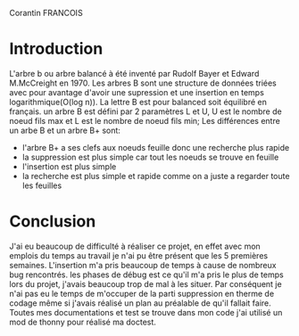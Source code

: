 Corantin FRANCOIS

# Introduction

L'arbre b ou arbre balancé à été inventé par Rudolf Bayer et Edward M.McCreight en 1970. 
Les arbres B sont une structure de données triées avec pour avantage d'avoir une supression et une insertion en temps logarithmique(O(log n)).
La lettre B est pour balanced soit équilibré en français. un arbre B est défini par 2 paramètres L et U, U est le nombre de noeud fils max et L est le nombre de noeud fils min;
Les différences entre un arbe B et un arbre B+ sont:
- l'arbre B+ a ses clefs aux noeuds feuille donc une recherche plus rapide
- la suppression est plus simple car tout les noeuds se trouve en feuille
- l'insertion est plus simple
- la recherche est plus simple et rapide comme on a juste a regarder toute les feuilles

# Conclusion

J'ai eu beaucoup de difficulté à réaliser ce projet, en effet avec mon emplois du temps au travail je n'ai pu être présent que les 5 premières semaines. 
L'insertion m'a pris beaucoup de temps à cause de nombreux bug rencontrés. les phases de débug est ce qu'il m'a pris le plus de temps lors du projet, j'avais beaucoup trop de mal à les situer.
Par conséquent je n'ai pas eu le temps de m'occuper de la parti suppression en therme de codage même si j'avais réalisé un plan au préalable de qu'il fallait faire.
Toutes mes documentations et test se trouve dans mon code j'ai utilisé un mod de thonny pour réalisé ma doctest.
